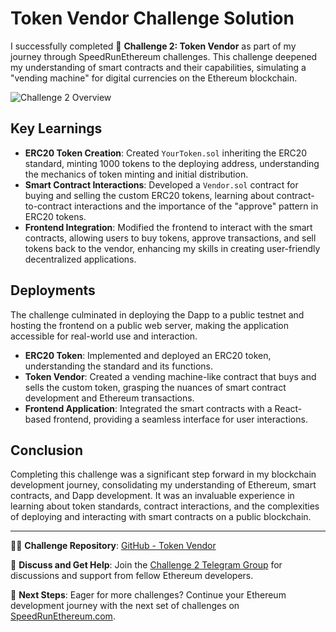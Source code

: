 # Token Vendor Challenge Solution

I successfully completed 🚩 **Challenge 2: Token Vendor** as part of my journey through SpeedRunEthereum challenges. This challenge deepened my understanding of smart contracts and their capabilities, simulating a "vending machine" for digital currencies on the Ethereum blockchain.

![Challenge 2 Overview](https://github.com/scaffold-eth/se-2-challenges/assets/55535804/b427171f-3f20-41a5-b76f-05d67e2b9959)

## Key Learnings

- **ERC20 Token Creation**: Created `YourToken.sol` inheriting the ERC20 standard, minting 1000 tokens to the deploying address, understanding the mechanics of token minting and initial distribution.
- **Smart Contract Interactions**: Developed a `Vendor.sol` contract for buying and selling the custom ERC20 tokens, learning about contract-to-contract interactions and the importance of the "approve" pattern in ERC20 tokens.
- **Frontend Integration**: Modified the frontend to interact with the smart contracts, allowing users to buy tokens, approve transactions, and sell tokens back to the vendor, enhancing my skills in creating user-friendly decentralized applications.

## Deployments

The challenge culminated in deploying the Dapp to a public testnet and hosting the frontend on a public web server, making the application accessible for real-world use and interaction.

- **ERC20 Token**: Implemented and deployed an ERC20 token, understanding the standard and its functions.
- **Token Vendor**: Created a vending machine-like contract that buys and sells the custom token, grasping the nuances of smart contract development and Ethereum transactions.
- **Frontend Application**: Integrated the smart contracts with a React-based frontend, providing a seamless interface for user interactions.

## Conclusion

Completing this challenge was a significant step forward in my blockchain development journey, consolidating my understanding of Ethereum, smart contracts, and Dapp development. It was an invaluable experience in learning about token standards, contract interactions, and the complexities of deploying and interacting with smart contracts on a public blockchain.

---

👨‍💻 **Challenge Repository**: [GitHub - Token Vendor](#)

💬 **Discuss and Get Help**: Join the [Challenge 2 Telegram Group](https://t.me/joinchat/IfARhZFc5bfPwpjq) for discussions and support from fellow Ethereum developers.

🚀 **Next Steps**: Eager for more challenges? Continue your Ethereum development journey with the next set of challenges on [SpeedRunEthereum.com](https://speedrunethereum.com).